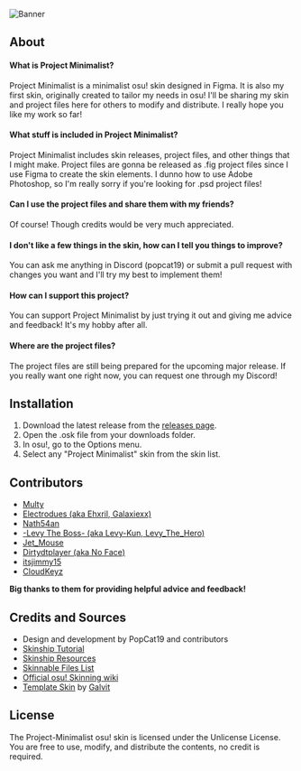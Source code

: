 ![Banner](https://i.imgur.com/Zjv2fbA.png)

## About

#### What is Project Minimalist?
Project Minimalist is a minimalist osu! skin designed in Figma. It is also my first skin, originally created to tailor my needs in osu! I'll be sharing my skin and project files here for others to modify and distribute. I really hope you like my work so far!

#### What stuff is included in Project Minimalist?
Project Minimalist includes skin releases, project files, and other things that I might make. Project files are gonna be released as .fig project files since I use Figma to create the skin elements. I dunno how to use Adobe Photoshop, so I'm really sorry if you're looking for .psd project files!

#### Can I use the project files and share them with my friends?
Of course! Though credits would be very much appreciated.

#### I don't like a few things in the skin, how can I tell you things to improve?
You can ask me anything in Discord (popcat19) or submit a pull request with changes you want and I'll try my best to implement them!

#### How can I support this project?
You can support Project Minimalist by just trying it out and giving me advice and feedback! It's my hobby after all.

#### Where are the project files?
The project files are still being prepared for the upcoming major release. If you really want one right now, you can request one through my Discord!

## Installation
1. Download the latest release from the [releases page](https://github.com/PopCat19/Project-Minimalist/releases).
2. Open the .osk file from your downloads folder.
4. In osu!, go to the Options menu.
5. Select any "Project Minimalist" skin from the skin list.

## Contributors
- [Multy](https://osu.ppy.sh/users/10065690)
- [Electrodues (aka Ehxril, Galaxiexx)](https://osu.ppy.sh/users/25363551)
- [Nath54an](https://osu.ppy.sh/users/17786948)
- [-Levy The Boss- (aka Levy-Kun, Levy_The_Hero)](https://osu.ppy.sh/users/3098854)
- [Jet_Mouse](https://osu.ppy.sh/users/25831266)
- [Dirtydtplayer (aka No Face)](https://osu.ppy.sh/users/16719285)
- [itsjimmy15](https://osu.ppy.sh/users/22761238)
- [CloudKeyz](https://osu.ppy.sh/users/15194624)

**Big thanks to them for providing helpful advice and feedback!**

## Credits and Sources
- Design and development by PopCat19 and contributors
- [Skinship Tutorial](https://skinship.xyz/tutorial/introduction)
- [Skinship Resources](https://skinship.xyz/resources/)
- [Skinnable Files List](https://osu.ppy.sh/community/forums/topics/186787?n=1)
- [Official osu! Skinning wiki](https://osu.ppy.sh/wiki/en/Skinning/osu%21)
- [Template Skin](https://osu.ppy.sh/community/forums/topics/923143?n=1) by [Galvit](https://osu.ppy.sh/users/7629682)

## License
The Project-Minimalist osu! skin is licensed under the Unlicense License. You are free to use, modify, and distribute the contents, no credit is required.
